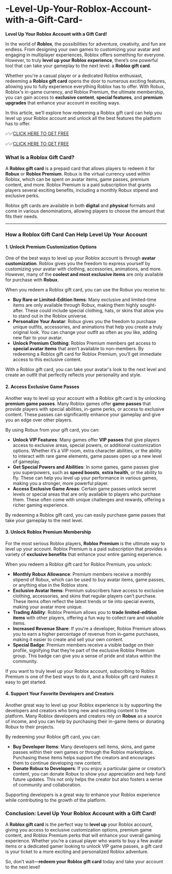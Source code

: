 # -Level-Up-Your-Roblox-Account-with-a-Gift-Card-

**Level Up Your Roblox Account with a Gift Card!**

In the world of **Roblox**, the possibilities for adventure, creativity, and fun are endless. From designing your own games to customizing your avatar and engaging in multiplayer experiences, Roblox offers something for everyone. However, to truly **level up your Roblox experience**, there’s one powerful tool that can take your gameplay to the next level: a **Roblox gift card**.

Whether you're a casual player or a dedicated Roblox enthusiast, redeeming a **Roblox gift card** opens the door to numerous exciting features, allowing you to fully experience everything Roblox has to offer. With Robux, Roblox's in-game currency, and Roblox Premium, the ultimate membership, you can gain access to **exclusive content**, **special features**, and **premium upgrades** that enhance your account in exciting ways.

In this article, we’ll explore how redeeming a Roblox gift card can help you level up your Roblox account and unlock all the best features the platform has to offer.

✅✅[CLICK HERE TO GET FREE](https://tinyurl.com/ycy7cnvj)

✅✅[CLICK HERE TO GET FREE](https://tinyurl.com/ycy7cnvj)

### **What Is a Roblox Gift Card?**

A **Roblox gift card** is a prepaid card that allows players to redeem it for **Robux** or **Roblox Premium**. Robux is the virtual currency used within Roblox, which can be spent on avatar items, game passes, premium content, and more. Roblox Premium is a paid subscription that grants players several exciting benefits, including a monthly Robux stipend and exclusive perks.

Roblox gift cards are available in both **digital** and **physical** formats and come in various denominations, allowing players to choose the amount that fits their needs.

---

### **How a Roblox Gift Card Can Help Level Up Your Account**

#### **1. Unlock Premium Customization Options**

One of the best ways to level up your Roblox account is through **avatar customization**. Roblox gives you the freedom to express yourself by customizing your avatar with clothing, accessories, animations, and more. However, many of the **coolest and most exclusive items** are only available for purchase with **Robux**.

When you redeem a Roblox gift card, you can use the Robux you receive to:

- **Buy Rare or Limited-Edition Items**: Many exclusive and limited-time items are only available through Robux, making them highly sought-after. These could include special clothing, hats, or skins that allow you to stand out in the Roblox universe.
- **Personalize Your Avatar**: Robux gives you the freedom to purchase unique outfits, accessories, and animations that help you create a truly original look. You can change your outfit as often as you like, adding new flair to your avatar.
- **Unlock Premium Clothing**: Roblox Premium members get access to **special avatar items** that aren’t available to non-members. By redeeming a Roblox gift card for Roblox Premium, you’ll get immediate access to this exclusive content.

With a Roblox gift card, you can take your avatar's look to the next level and create an outfit that perfectly reflects your personality and style.

#### **2. Access Exclusive Game Passes**

Another way to level up your account with a Roblox gift card is by unlocking **premium game passes**. Many Roblox games offer **game passes** that provide players with special abilities, in-game perks, or access to exclusive content. These passes can significantly enhance your gameplay and give you an edge over other players.

By using Robux from your gift card, you can:

- **Unlock VIP Features**: Many games offer **VIP passes** that give players access to exclusive areas, special powers, or additional customization options. Whether it’s a VIP room, extra character abilities, or the ability to interact with rare game elements, game passes open up a new level of gameplay.
- **Get Special Powers and Abilities**: In some games, game passes give you superpowers, such as **speed boosts**, **extra health**, or the ability to fly. These can help you level up your performance in various games, making you a stronger, more powerful player.
- **Access Exclusive Game Areas**: Certain game passes unlock secret levels or special areas that are only available to players who purchase them. These often come with unique challenges and rewards, offering a richer gaming experience.

By redeeming a Roblox gift card, you can easily purchase game passes that take your gameplay to the next level.

#### **3. Unlock Roblox Premium Membership**

For the most serious Roblox players, **Roblox Premium** is the ultimate way to level up your account. Roblox Premium is a paid subscription that provides a variety of **exclusive benefits** that enhance your entire gaming experience. 

When you redeem a Roblox gift card for Roblox Premium, you unlock:

- **Monthly Robux Allowance**: Premium members receive a monthly stipend of Robux, which can be used to buy avatar items, game passes, or anything else in the Roblox store.
- **Exclusive Avatar Items**: Premium subscribers have access to exclusive clothing, accessories, and skins that regular players can’t purchase. These items often reflect the latest trends or tie into special events, making your avatar more unique.
- **Trading Ability**: Roblox Premium allows you to **trade limited-edition items** with other players, offering a fun way to collect rare and valuable items.
- **Increased Revenue Share**: If you're a developer, Roblox Premium allows you to earn a higher percentage of revenue from in-game purchases, making it easier to create and sell your own content.
- **Special Badge**: Premium members receive a visible badge on their profile, signifying that they’re part of the exclusive Roblox Premium group. This badge can give you a sense of pride and status within the community.

If you want to truly level up your Roblox account, subscribing to Roblox Premium is one of the best ways to do it, and a Roblox gift card makes it easy to get started.

#### **4. Support Your Favorite Developers and Creators**

Another great way to level up your Roblox experience is by supporting the developers and creators who bring new and exciting content to the platform. Many Roblox developers and creators rely on **Robux** as a source of income, and you can help by purchasing their in-game items or donating Robux to their projects.

By redeeming your Roblox gift card, you can:

- **Buy Developer Items**: Many developers sell items, skins, and game passes within their own games or through the Roblox marketplace. Purchasing these items helps support the creators and encourages them to continue developing new content.
- **Donate Robux to Developers**: If you enjoy a particular game or creator’s content, you can donate Robux to show your appreciation and help fund future updates. This not only helps the creator but also fosters a sense of community and collaboration.

Supporting developers is a great way to enhance your Roblox experience while contributing to the growth of the platform.


### **Conclusion: Level Up Your Roblox Account with a Gift Card!**

A **Roblox gift card** is the perfect way to **level up** your Roblox account, giving you access to exclusive customization options, premium game content, and Roblox Premium perks that will enhance your overall gaming experience. Whether you’re a casual player who wants to buy a few avatar items or a dedicated gamer looking to unlock VIP game passes, a gift card is your ticket to a more exciting and personalized Roblox adventure.

So, don’t wait—**redeem your Roblox gift card** today and take your account to the next level!
